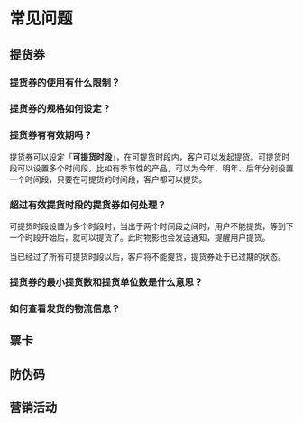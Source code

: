 # 常见问题

## 提货券

### 提货券的使用有什么限制？

### 提货券的规格如何设定？

### 提货券有有效期吗？

提货券可以设定「**可提货时段**」，在可提货时段内，客户可以发起提货。可提货时段可以设置多个时间段，比如有季节性的产品，可以为今年、明年、后年分别设置一个时间段，只要在可提货的时间段，客户都可以提货。

### 超过有效提货时段的提货券如何处理？

可提货时段设置为多个时段时，当出于两个时间段之间时，用户不能提货，等到下一个时段开始后，就可以提货了。此时物影也会发送通知，提醒用户提货。

当已经过了所有可提货时段以后，客户将不能提货，提货券处于已过期的状态。

### 提货券的最小提货数和提货单位数是什么意思？

### 如何查看发货的物流信息？



## 票卡



## 防伪码



## 营销活动

